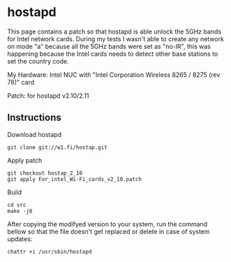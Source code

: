 # hostapd

This page contains a patch so that hostapd is able unlock the 5GHz bands for Intel network cards. During my tests I wasn't able to create any network on mode "a" because all the 5GHz bands were set as "no-IR", this was happening because the Intel cards needs to detect other base stations to set the country code.


My  Hardware:
  Intel NUC with "Intel Corporation Wireless 8265 / 8275 (rev 78)" card

Patch: for hostapd v2.10/2.11

## Instructions

Download hostapd
```
git clone git://w1.fi/hostap.git
```

Apply patch
```
git checkout hostap_2_10
git apply For_intel_Wi-Fi_cards_v2_10.patch
```

Build
```
cd src
make -j8
```

After copying the modifyed version to your system, run the command bellow so that the file doesn't get replaced or delete in case of system updates:
```
chattr +i /usr/sbin/hostapd
```
